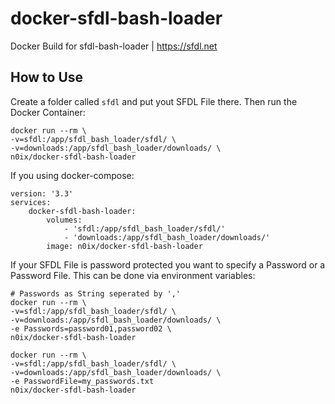 # docker-sfdl-bash-loader
Docker Build for sfdl-bash-loader | https://sfdl.net

## How to Use

Create a folder called `sfdl` and put yout SFDL File there. Then run the Docker Container:

```
docker run --rm \
-v=sfdl:/app/sfdl_bash_loader/sfdl/ \
-v=downloads:/app/sfdl_bash_loader/downloads/ \
n0ix/docker-sfdl-bash-loader
```

If you using docker-compose:

```
version: '3.3'
services:
    docker-sfdl-bash-loader:
        volumes:
            - 'sfdl:/app/sfdl_bash_loader/sfdl/'
            - 'downloads:/app/sfdl_bash_loader/downloads/'
        image: n0ix/docker-sfdl-bash-loader
```

If your SFDL File is password protected you want to specify a Password or a Password File. This can be done via environment variables:

```
# Passwords as String seperated by ','
docker run --rm \
-v=sfdl:/app/sfdl_bash_loader/sfdl/ \
-v=downloads:/app/sfdl_bash_loader/downloads/ \
-e Passwords=password01,password02 \
n0ix/docker-sfdl-bash-loader
```

```
docker run --rm \
-v=sfdl:/app/sfdl_bash_loader/sfdl/ \
-v=downloads:/app/sfdl_bash_loader/downloads/ \
-e PasswordFile=my_passwords.txt
n0ix/docker-sfdl-bash-loader
```
